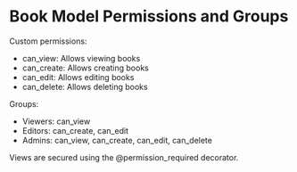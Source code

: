 # Book Model Permissions and Groups

Custom permissions:
- can_view: Allows viewing books
- can_create: Allows creating books
- can_edit: Allows editing books
- can_delete: Allows deleting books

Groups:
- Viewers: can_view
- Editors: can_create, can_edit
- Admins: can_view, can_create, can_edit, can_delete

Views are secured using the @permission_required decorator.
